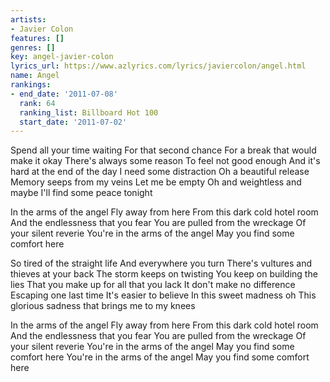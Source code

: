 ```yaml
---
artists:
- Javier Colon
features: []
genres: []
key: angel-javier-colon
lyrics_url: https://www.azlyrics.com/lyrics/javiercolon/angel.html
name: Angel
rankings:
- end_date: '2011-07-08'
  rank: 64
  ranking_list: Billboard Hot 100
  start_date: '2011-07-02'
---
```


Spend all your time waiting
For that second chance
For a break that would make it okay
There's always some reason
To feel not good enough
And it's hard at the end of the day
I need some distraction
Oh a beautiful release
Memory seeps from my veins
Let me be empty
Oh and weightless and maybe
I'll find some peace tonight

In the arms of the angel
Fly away from here
From this dark cold hotel room
And the endlessness that you fear
You are pulled from the wreckage
Of your silent reverie
You're in the arms of the angel
May you find some comfort here

So tired of the straight life
And everywhere you turn
There's vultures and thieves at your back
The storm keeps on twisting
You keep on building the lies
That you make up for all that you lack
It don't make no difference
Escaping one last time
It's easier to believe
In this sweet madness oh
This glorious sadness that brings me to my knees

In the arms of the angel
Fly away from here
From this dark cold hotel room
And the endlessness that you fear
You are pulled from the wreckage
Of your silent reverie
You're in the arms of the angel
May you find some comfort here
You're in the arms of the angel
May you find some comfort here



